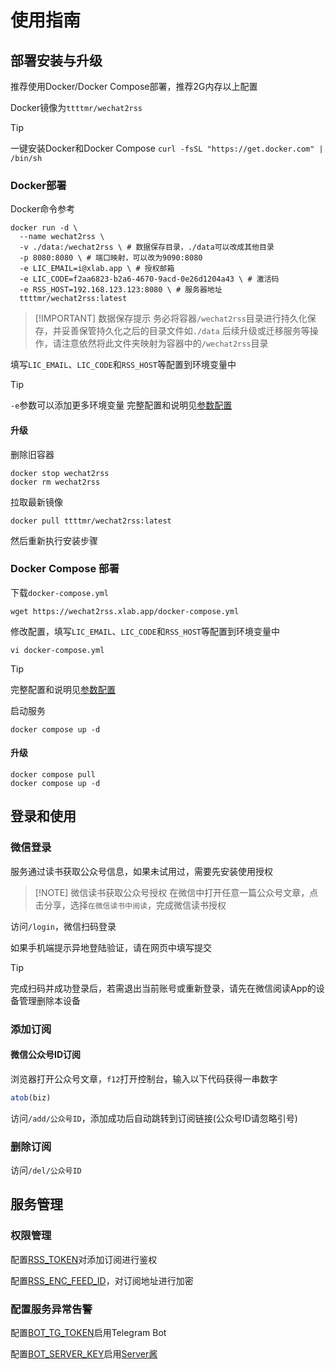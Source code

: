 # 使用指南

## 部署安装与升级

推荐使用Docker/Docker Compose部署，推荐2G内存以上配置

Docker镜像为`ttttmr/wechat2rss`

> [!TIP]
> 一键安装Docker和Docker Compose
> `curl -fsSL "https://get.docker.com" | /bin/sh`

### Docker部署

Docker命令参考

```shell
docker run -d \
  --name wechat2rss \
  -v ./data:/wechat2rss \ # 数据保存目录，./data可以改成其他目录
  -p 8080:8080 \ # 端口映射，可以改为9090:8080
  -e LIC_EMAIL=i@xlab.app \ # 授权邮箱
  -e LIC_CODE=f2aa6823-b2a6-4670-9acd-0e26d1204a43 \ # 激活码
  -e RSS_HOST=192.168.123.123:8080 \ # 服务器地址
  ttttmr/wechat2rss:latest
```

> [!IMPORTANT] 数据保存提示
> 务必将容器`/wechat2rss`目录进行持久化保存，并妥善保管持久化之后的目录文件如`./data`
> 后续升级或迁移服务等操作，请注意依然将此文件夹映射为容器中的`/wechat2rss`目录

填写`LIC_EMAIL`、`LIC_CODE`和`RSS_HOST`等配置到环境变量中

> [!TIP]
> `-e`参数可以添加更多环境变量
> 完整配置和说明见[参数配置](config)

#### 升级

删除旧容器

```shell
docker stop wechat2rss
docker rm wechat2rss
```

拉取最新镜像

```shell
docker pull ttttmr/wechat2rss:latest
```

然后重新执行安装步骤

### Docker Compose 部署

下载`docker-compose.yml`

```shell
wget https://wechat2rss.xlab.app/docker-compose.yml
```

修改配置，填写`LIC_EMAIL`、`LIC_CODE`和`RSS_HOST`等配置到环境变量中

```shell
vi docker-compose.yml
```

> [!TIP]
> 完整配置和说明见[参数配置](config)

启动服务

```shell
docker compose up -d
```

#### 升级

```shell
docker compose pull
docker compose up -d
```

## 登录和使用

### 微信登录

服务通过读书获取公众号信息，如果未试用过，需要先安装使用授权

> [!NOTE] 微信读书获取公众号授权
> 在微信中打开任意一篇公众号文章，点击分享，选择`在微信读书中阅读`，完成微信读书授权

访问`/login`，微信扫码登录

如果手机端提示异地登陆验证，请在网页中填写提交

> [!TIP]
> 完成扫码并成功登录后，若需退出当前账号或重新登录，请先在微信阅读App的设备管理删除本设备

### 添加订阅

#### 微信公众号ID订阅

浏览器打开公众号文章，`f12`打开控制台，输入以下代码获得一串数字

```js
atob(biz)
```

访问`/add/公众号ID`，添加成功后自动跳转到订阅链接(公众号ID请忽略引号)

### 删除订阅

访问`/del/公众号ID`

## 服务管理

### 权限管理

配置[RSS_TOKEN](./config#rss-token)对添加订阅进行鉴权

配置[RSS_ENC_FEED_ID](./config#rss-enc-feed-id)，对订阅地址进行加密

### 配置服务异常告警

配置[BOT_TG_TOKEN](./config#bot-tg-token)启用Telegram Bot

配置[BOT_SERVER_KEY](./config#bot-server-key)启用[Server酱](https://sct.ftqq.com/)

